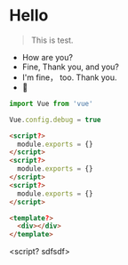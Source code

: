 # Hello

> This is test.

- How are you?
- Fine, Thank you, and you?
- I'm fine， too. Thank you.
- 🌚

```javascript
import Vue from 'vue'

Vue.config.debug = true
```

```html
<script?>
  module.exports = {}
</script>
<script?>
  module.exports = {}
</script>
<script?>
  module.exports = {}
</script>

<template?>
  <div></div>
</template>
```

<script? sdfsdf></script>


